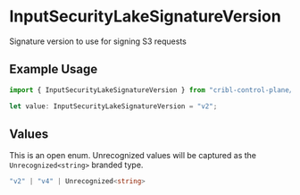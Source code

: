 # InputSecurityLakeSignatureVersion

Signature version to use for signing S3 requests

## Example Usage

```typescript
import { InputSecurityLakeSignatureVersion } from "cribl-control-plane/models";

let value: InputSecurityLakeSignatureVersion = "v2";
```

## Values

This is an open enum. Unrecognized values will be captured as the `Unrecognized<string>` branded type.

```typescript
"v2" | "v4" | Unrecognized<string>
```